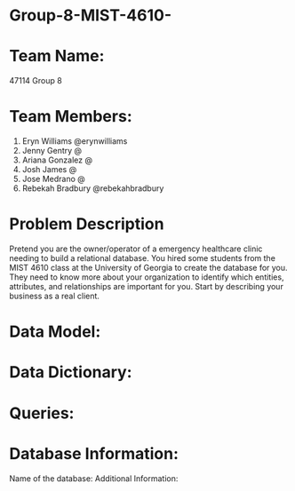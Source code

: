 # Group-8-MIST-4610-

# Team Name:
47114 Group 8

# Team Members:
1. Eryn Williams @erynwilliams
2. Jenny Gentry @
3. Ariana Gonzalez @
4. Josh James @
5. Jose Medrano @
6. Rebekah Bradbury @rebekahbradbury 

# Problem Description 
Pretend you are the owner/operator of a emergency healthcare clinic needing to build a
relational database. You hired some students from the MIST 4610 class at the University of
Georgia to create the database for you. They need to know more about your organization to
identify which entities, attributes, and relationships are important for you. Start by describing
your business as a real client.

# Data Model:

# Data Dictionary: 


# Queries:

# Database Information: 
Name of the database: 
Additional Information: 
